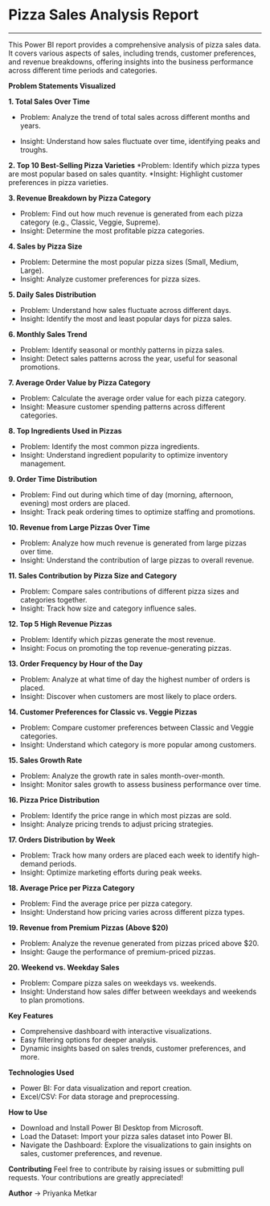 # Pizza Sales Analysis Report
***
This Power BI report provides a comprehensive analysis of pizza sales data. It covers various aspects of sales, including trends, customer preferences, and revenue breakdowns, offering insights into the business performance across different time periods and categories.

**Problem Statements Visualized**

**1. Total Sales Over Time**

  * Problem: Analyze the trend of total sales across different months and years.

  * Insight: Understand how sales fluctuate over time, identifying peaks and troughs.

**2. Top 10 Best-Selling Pizza Varieties**
  *Problem: Identify which pizza types are most popular based on sales quantity.
  *Insight: Highlight customer preferences in pizza varieties.

**3. Revenue Breakdown by Pizza Category**
  * Problem: Find out how much revenue is generated from each pizza category (e.g., Classic, Veggie, Supreme).
  * Insight: Determine the most profitable pizza categories.

**4. Sales by Pizza Size**
  * Problem: Determine the most popular pizza sizes (Small, Medium, Large).
  * Insight: Analyze customer preferences for pizza sizes.

**5. Daily Sales Distribution**
  * Problem: Understand how sales fluctuate across different days.
  * Insight: Identify the most and least popular days for pizza sales.

**6. Monthly Sales Trend**
  * Problem: Identify seasonal or monthly patterns in pizza sales.
  * Insight: Detect sales patterns across the year, useful for seasonal promotions.

**7. Average Order Value by Pizza Category**
  * Problem: Calculate the average order value for each pizza category.
  * Insight: Measure customer spending patterns across different categories.

**8. Top Ingredients Used in Pizzas**
  * Problem: Identify the most common pizza ingredients.
  * Insight: Understand ingredient popularity to optimize inventory management.

**9. Order Time Distribution**
  * Problem: Find out during which time of day (morning, afternoon, evening) most orders are placed.
  * Insight: Track peak ordering times to optimize staffing and promotions.

**10. Revenue from Large Pizzas Over Time**
  * Problem: Analyze how much revenue is generated from large pizzas over time.
  * Insight: Understand the contribution of large pizzas to overall revenue.

**11. Sales Contribution by Pizza Size and Category**
  * Problem: Compare sales contributions of different pizza sizes and categories together.
  * Insight: Track how size and category influence sales.

**12. Top 5 High Revenue Pizzas**
  * Problem: Identify which pizzas generate the most revenue.
  * Insight: Focus on promoting the top revenue-generating pizzas.

**13. Order Frequency by Hour of the Day**
  * Problem: Analyze at what time of day the highest number of orders is placed.
  * Insight: Discover when customers are most likely to place orders.

**14. Customer Preferences for Classic vs. Veggie Pizzas**
  * Problem: Compare customer preferences between Classic and Veggie categories.
  * Insight: Understand which category is more popular among customers.

**15. Sales Growth Rate**
  * Problem: Analyze the growth rate in sales month-over-month.
  * Insight: Monitor sales growth to assess business performance over time.

**16. Pizza Price Distribution**
  * Problem: Identify the price range in which most pizzas are sold.
  * Insight: Analyze pricing trends to adjust pricing strategies.

**17. Orders Distribution by Week**
  * Problem: Track how many orders are placed each week to identify high-demand periods.
  * Insight: Optimize marketing efforts during peak weeks.

**18. Average Price per Pizza Category**
  * Problem: Find the average price per pizza category.
  * Insight: Understand how pricing varies across different pizza types.

**19. Revenue from Premium Pizzas (Above $20)**
  * Problem: Analyze the revenue generated from pizzas priced above $20.
  * Insight: Gauge the performance of premium-priced pizzas.

**20. Weekend vs. Weekday Sales**
  * Problem: Compare pizza sales on weekdays vs. weekends.
  * Insight: Understand how sales differ between weekdays and weekends to plan promotions.

**Key Features**
  * Comprehensive dashboard with interactive visualizations.
  * Easy filtering options for deeper analysis.
  * Dynamic insights based on sales trends, customer preferences, and more.

**Technologies Used**
  * Power BI: For data visualization and report creation.
  * Excel/CSV: For data storage and preprocessing.

**How to Use**
  * Download and Install Power BI Desktop from Microsoft.
  * Load the Dataset: Import your pizza sales dataset into Power BI.
  * Navigate the Dashboard: Explore the visualizations to gain insights on sales, customer preferences, and revenue.

**Contributing**
Feel free to contribute by raising issues or submitting pull requests. Your contributions are greatly appreciated!

**Author**
  -> Priyanka Metkar
